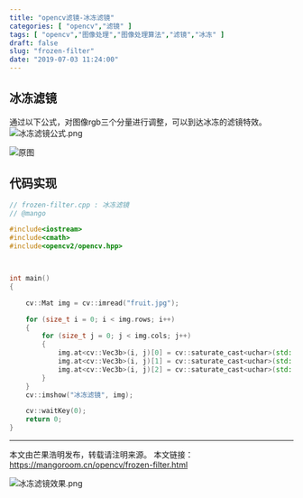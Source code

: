 ```yaml
---
title: "opencv滤镜-冰冻滤镜"
categories: [ "opencv","滤镜" ]
tags: [ "opencv","图像处理","图像处理算法","滤镜","冰冻" ]
draft: false
slug: "frozen-filter"
date: "2019-07-03 11:24:00"
---
```


## 冰冻滤镜

通过以下公式，对图像rgb三个分量进行调整，可以到达冰冻的滤镜特效。
![冰冻滤镜公式.png][1]

![原图](https://mangoroom.cn/usr/uploads/2019/07/3135764183.jpg)

## 代码实现

```c++
// frozen-filter.cpp : 冰冻滤镜
// @mango

#include<iostream>
#include<cmath>
#include<opencv2/opencv.hpp>



int main()
{

	cv::Mat img = cv::imread("fruit.jpg");

	for (size_t i = 0; i < img.rows; i++)
	{
		for (size_t j = 0; j < img.cols; j++)
		{
			img.at<cv::Vec3b>(i, j)[0] = cv::saturate_cast<uchar>(std::abs(img.at<cv::Vec3b>(i, j)[0] - img.at<cv::Vec3b>(i, j)[1] - img.at<cv::Vec3b>(i, j)[2]) * 3 >> 2);// blue
			img.at<cv::Vec3b>(i, j)[1] = cv::saturate_cast<uchar>(std::abs(img.at<cv::Vec3b>(i, j)[1] - img.at<cv::Vec3b>(i, j)[0] - img.at<cv::Vec3b>(i, j)[2]) * 3 >> 2);// green
			img.at<cv::Vec3b>(i, j)[2] = cv::saturate_cast<uchar>(std::abs(img.at<cv::Vec3b>(i, j)[2] - img.at<cv::Vec3b>(i, j)[0] - img.at<cv::Vec3b>(i, j)[1]) * 3 >> 2);// red
		}
	}
	cv::imshow("冰冻滤镜", img);

	cv::waitKey(0);
	return 0;
}

```

---

本文由芒果浩明发布，转载请注明来源。
本文链接：https://mangoroom.cn/opencv/frozen-filter.html

![冰冻滤镜效果.png][2]


  [1]: https://mangoroom.cn/usr/uploads/2019/07/1555380516.png
  [2]: https://mangoroom.cn/usr/uploads/2019/07/1683036734.png